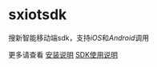 # sxiotsdk
搜新智能移动端sdk，支持*iOS*和*Android*调用

更多请查看
[安装说明](https://github.com/souxinzn/sxiotsdk/wiki/%E5%AE%89%E8%A3%85%E8%AF%B4%E6%98%8E)
[SDK使用说明](https://github.com/souxinzn/sxiotsdk/wiki/SDK%E4%BD%BF%E7%94%A8%E8%AF%B4%E6%98%8E)
